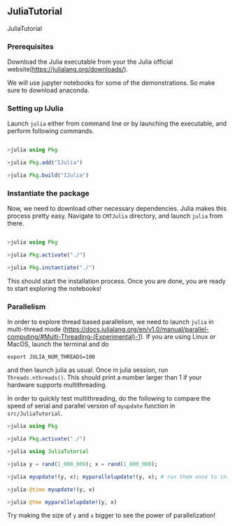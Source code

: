 ## JuliaTutorial

JuliaTutorial

### Prerequisites

Download the Julia executable from your the Julia official website(https://julialang.org/downloads/).

We will use jupyter notebooks for some of the demonstrations. So make sure to download anaconda.

### Setting up IJulia

Launch `julia` either from command line or by launching the executable, and perform following commands.

```julia

>julia using Pkg

>julia Pkg.add("IJulia")

>julia Pkg.build("IJulia")
```

### Instantiate the package

Now, we need to download other necessary dependencies. Julia makes this process pretty easy. Navigate to `CMTJulia` directory, and launch `julia` from there.

```julia

>julia using Pkg

>julia Pkg.activate("./")

>julia Pkg.instantiate("./")
```

This should start the installation process. Once you are done, you are ready to start exploring the notebooks!

### Parallelism

In order to explore thread based parallelism, we need to launch `julia` in multi-thread mode (https://docs.julialang.org/en/v1.0/manual/parallel-computing/#Multi-Threading-(Experimental)-1). If you are using Linux or MacOS, launch the terminal and do

`export JULIA_NUM_THREADS=100`

and then launch julia as usual. Once in julia session, run `Threads.nthreads()`. This should print a number larger than 1 if your hardware supports multithreading.

In order to quickly test multithreading, do the following to compare the speed of serial and parallel version of `myupdate` function in `src/JuliaTutorial`.

```julia
>julia using Pkg

>julia Pkg.activate("./")

>julia using JuliaTutorial

>julia y = rand(1_000_000); x = rand(1_000_000);

>julia myupdate!(y, x); myparallelupdate!(y, x); # run them once to initiate compilaoin

>julia @time myupdate!(y, x)

>julia @tme myparallelupdate!(y, x)
```

Try making the size of `y` and `x` bigger to see the power of parallelization!